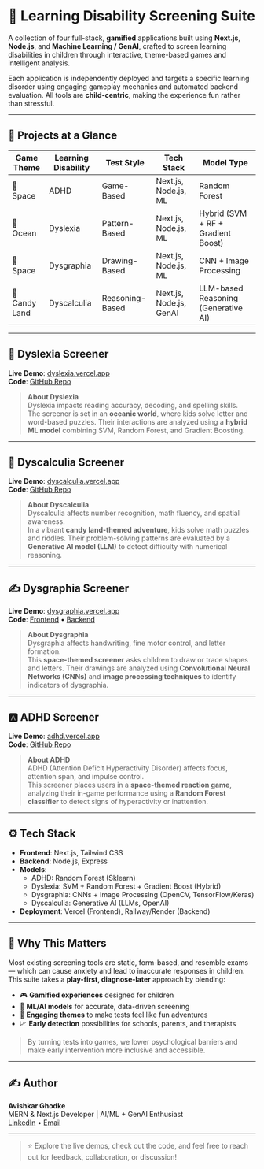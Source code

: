 # 🧠 Learning Disability Screening Suite

A collection of four full-stack, **gamified** applications built using **Next.js**, **Node.js**, and **Machine Learning / GenAI**, crafted to screen learning disabilities in children through interactive, theme-based games and intelligent analysis.

Each application is independently deployed and targets a specific learning disorder using engaging gameplay mechanics and automated backend evaluation. All tools are **child-centric**, making the experience fun rather than stressful.

---

## 🚀 Projects at a Glance

| Game Theme     | Learning Disability | Test Style       | Tech Stack             | Model Type                          |
|----------------|----------------------|------------------|------------------------|--------------------------------------|
| 🌌 Space        | ADHD                 | Game-Based       | Next.js, Node.js, ML   | Random Forest                        |
| 🌊 Ocean        | Dyslexia             | Pattern-Based    | Next.js, Node.js, ML   | Hybrid (SVM + RF + Gradient Boost)  |
| 🌌 Space        | Dysgraphia           | Drawing-Based    | Next.js, Node.js, ML   | CNN + Image Processing               |
| 🍭 Candy Land   | Dyscalculia          | Reasoning-Based  | Next.js, Node.js, GenAI| LLM-based Reasoning (Generative AI) |

---

## 🧠 Dyslexia Screener

**Live Demo**: [dyslexia.vercel.app](https://dsylexia-final.vercel.app/)  
**Code**: [GitHub Repo](https://github.com/Anujgosavi/Dyslexia_Test)

> **About Dyslexia**  
> Dyslexia impacts reading accuracy, decoding, and spelling skills.  
> The screener is set in an **oceanic world**, where kids solve letter and word-based puzzles. Their interactions are analyzed using a **hybrid ML model** combining SVM, Random Forest, and Gradient Boosting.

---
## 🔢 Dyscalculia Screener

**Live Demo**: [dyscalculia.vercel.app](https://dyscalculia-screening-game.vercel.app/)  
**Code**: [GitHub Repo](https://github.com/Avishkar32/Dyscalculia-Screening-Game)

> **About Dyscalculia**  
> Dyscalculia affects number recognition, math fluency, and spatial awareness.  
> In a vibrant **candy land-themed adventure**, kids solve math puzzles and riddles. Their problem-solving patterns are evaluated by a **Generative AI model (LLM)** to detect difficulty with numerical reasoning.

---

## ✍️ Dysgraphia Screener

**Live Demo**: [dysgraphia.vercel.app](https://dysgraphia-screening-test-eci3.vercel.app/)  
**Code**: [Frontend](https://github.com/Avishkar32/Dysgraphia_Screening_Test) • [Backend](https://github.com/Avishkar32/DysgraphiaModel)

> **About Dysgraphia**  
> Dysgraphia affects handwriting, fine motor control, and letter formation.  
> This **space-themed screener** asks children to draw or trace shapes and letters. Their drawings are analyzed using **Convolutional Neural Networks (CNNs)** and **image processing techniques** to identify indicators of dysgraphia.

---

## 🅰️ ADHD Screener

**Live Demo**: [adhd.vercel.app](https://adhd-hosted-rwmp.vercel.app/)  
**Code**: [GitHub Repo](https://github.com/Jineshwari/adhd-buildathon)

> **About ADHD**  
> ADHD (Attention Deficit Hyperactivity Disorder) affects focus, attention span, and impulse control.  
> This screener places users in a **space-themed reaction game**, analyzing their in-game performance using a **Random Forest classifier** to detect signs of hyperactivity or inattention.

---



## ⚙️ Tech Stack

- **Frontend**: Next.js, Tailwind CSS
- **Backend**: Node.js, Express
- **Models**:
  - ADHD: Random Forest (Sklearn)
  - Dyslexia: SVM + Random Forest + Gradient Boost (Hybrid)
  - Dysgraphia: CNNs + Image Processing (OpenCV, TensorFlow/Keras)
  - Dyscalculia: Generative AI (LLMs, OpenAI)
- **Deployment**: Vercel (Frontend), Railway/Render (Backend)

---

## 📌 Why This Matters

Most existing screening tools are static, form-based, and resemble exams — which can cause anxiety and lead to inaccurate responses in children.  
This suite takes a **play-first, diagnose-later** approach by blending:

- 🎮 **Gamified experiences** designed for children  
- 🤖 **ML/AI models** for accurate, data-driven screening  
- 🧠 **Engaging themes** to make tests feel like fun adventures  
- 📈 **Early detection** possibilities for schools, parents, and therapists

> By turning tests into games, we lower psychological barriers and make early intervention more inclusive and accessible.

---

## ✍️ Author

**Avishkar Ghodke**  
MERN & Next.js Developer | AI/ML + GenAI Enthusiast  
[LinkedIn](https://www.linkedin.com/in/avishkar-ghodke-5556762b0/) • [Email](mailto:avishkar.ghodke23@vit.edu)

---

> ⭐ Explore the live demos, check out the code, and feel free to reach out for feedback, collaboration, or discussion!
